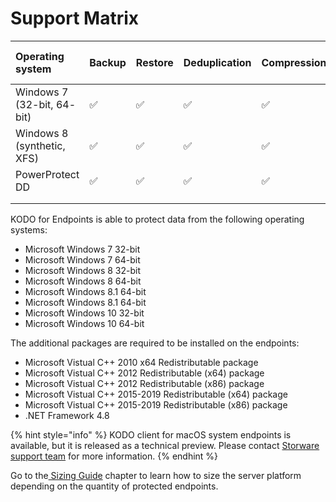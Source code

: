 # Support Matrix



| Operating system | Backup | Restore | Deduplication | Compression | "Right-click" restore |
| :--- | :--- | :--- | :--- | :--- | :--- |
| Windows 7 \(32-bit, 64- bit\) | ✅ | ✅ | ✅ | ✅ | ✅ |
| Windows 8 \(synthetic, XFS\) | ✅ | ✅ | ✅  | ✅ | ✅ |
| PowerProtect DD | ✅ | ✅ | ✅ | ✅ | ✅ |
|  |  |  |  |  |  |
|  |  |  |  |  |  |

KODO for Endpoints is able to protect data from the following operating systems:

* Microsoft Windows 7 32-bit
* Microsoft Windows 7 64-bit
* Microsoft Windows 8 32-bit
* Microsoft Windows 8 64-bit
* Microsoft Windows 8.1 64-bit
* Microsoft Windows 8.1 64-bit
* Microsoft Windows 10 32-bit
* Microsoft Windows 10 64-bit

The additional packages are required to be installed on the endpoints:

* Microsoft Vistual C++ 2010 x64 Redistributable package
* Microsoft Vistual C++ 2012 Redistributable \(x64\) package
* Microsoft Vistual C++ 2012 Redistributable \(x86\) package
* Microsoft Vistual C++ 2015-2019 Redistributable \(x64\) package
* Microsoft Vistual C++ 2015-2019 Redistributable \(x86\) package
* .NET Framework 4.8  

{% hint style="info" %}
KODO client for macOS system endpoints is available, but it is released as a technical preview. Please contact [Storware support team](mailto:ps@storware.eu) for more information. 
{% endhint %}

Go to the[ Sizing Guide](sizing-guide/) chapter to learn how to size the server platform depending on the quantity of protected endpoints.

